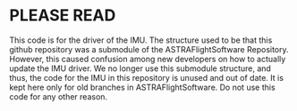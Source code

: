 # PLEASE READ

This code is for the driver of the IMU. The structure used to be that this github repository was a submodule of the ASTRAFlightSoftware Repository. 
However, this caused confusion among new developers on how to actually update the IMU driver. We no longer use this submodule structure, and thus, the code
for the IMU in this repository is unused and out of date. It is kept here only for old branches in ASTRAFlightSoftware. Do not use this code for any other reason.
